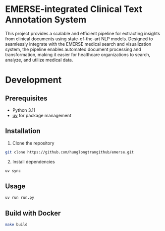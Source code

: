 # EMERSE-integrated Clinical Text Annotation System

This project provides a scalable and efficient pipeline for extracting insights from clinical documents using state-of-the-art NLP models. Designed to seamlessly integrate with the EMERSE medical search and visualization system, the pipeline enables automated document processing and transformation, making it easier for healthcare organizations to search, analyze, and utilize medical data.

# Development

## Prerequisites

- Python 3.11
- [uv](https://github.com/astral-sh/uv) for package management

## Installation

1. Clone the repository

```bash
git clone https://github.com/hunglongtrangithub/emerse.git
```

2. Install dependencies

```bash
uv sync
```

## Usage

```bash
uv run run.py
```

## Build with Docker

```bash
make build
```



